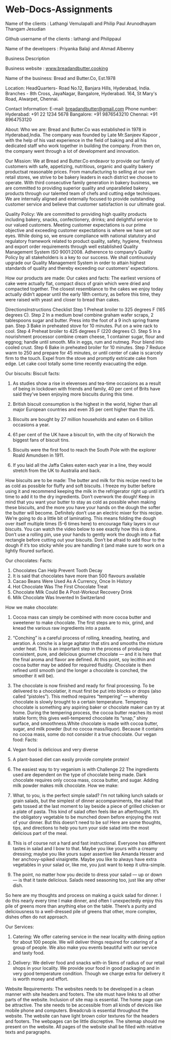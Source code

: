 # Web-Docs-Assignments

Name of the clients : Lathangi Vemulapalli and Philip Paul Arunodhayam Thangam Jesudian

Github username of the clients : lathangi and Philippaul

Name of the developers : Priyanka Balaji and Ahmad Albenny

Business Description

Business website : www.breadandbutter.cooking

Name of the business: Bread and Butter.Co, Est.1978

Location: 
HeadQuarters- Road No.12, Banjara Hills, Hyderabad, India.
Branches - 8th Cross, JayaNagar, Bangalore, Hyderabad.
  	   164, St Mary's Road, Alwarpet, Chennai.


Contact Information:
E-mail: breadandbutter@gmail.com
Phone number:
Hyderabad: +91 22 1234 5678
Bangalore: +91 9876543210
Chennai: +91 8964753120


About:
Who we are:
Bread and Butter.Co was established in 1978 in Hyderabad,India. The company was founded by Late Mr.Sanjeev Kapoor
, with the help of his vast experience in the field of baking and all his dedicated staff who 
work together in building the company. From then on, the company went through a lot of development and innovation.

Our Mission:
We at Bread and Butter.Co endeavor to provide our family of customers with safe, appetizing, nutritious, 
organic and quality bakery productsat reasonable prices. From manufacturing to selling at our own retail stores, 
we strive to be bakery leaders
in each district we choose to operate. With third consecutive family generation in bakery business, we are 
committed to providing superior quality and unparalleled bakery products through our talented team of chefs
and cutting edge techniques. We are internally aligned and externally focused to provide outstanding customer 
service and believe that customer satisfaction is our ultimate goal.

Quality Policy:
We are committed to providing high quality products including bakery, snacks, confectionery, drinks; and 
delightful service to our valued customers. Meeting customer expectations is our prime objective and exceeding
customer expectations is where we have set our eyes. While doing so, we ensure compliance with national 
statutory and regulatory framework related to product quality, safety, hygiene, freshness and export order 
requirements through well established Quality Management System ISO 9001:2008. Adherence to company’s Quality
Policy by all stakeholders is a key to our success. We shall continuously upgrade our Quality Management System 
in order to attain highest standards of quality and thereby exceeding our customers’ expectations.

How our products are made:
Our cakes and facts:
The earliest versions of cake were actually flat, compact discs of grain which were dried and compacted together. The closest resemblance to the cakes we enjoy today actually didn’t appear until the early 18th century, as before this time, they were raised with yeast and closer to bread than cakes.

DirectionsInstructions Checklist Step 1 Preheat broiler to 325 degrees F (165 degrees C). Step 2 In a medium bowl combine graham wafer scraps, 2 tablespoons sugar and butter. Press into the foot of a 9 inch spring frame pan. Step 3 Bake in preheated stove for 10 minutes. Put on a wire rack to cool. Step 4 Preheat broiler to 425 degrees F (220 degrees C). Step 5 In a nourishment processor combine cream cheese, 1 container sugar, flour and eggnog; handle until smooth. Mix in eggs, rum and nutmeg. Pour blend into cooled crust. Step 6 Bake in preheated broiler for 10 minutes. Step 7 Reduce warm to 250 and prepare for 45 minutes, or until center of cake is scarcely firm to the touch. Expel from the stove and promptly extricate cake from edge. Let cake cool totally some time recently evacuating the edge.

Our biscuits:
Biscuit facts:
1) As studies show a rise in elevenses and tea-time occasions as a result of being in lockdown with friends and family, 40 per cent of Brits have said they’ve been enjoying more biscuits during this time.

2) British biscuit consumption is the highest in the world, higher than all major European countries and even 35 per cent higher than the US.

3) Biscuits are bought by 27 million households and eaten on 6 billion occasions a year.

4) 61 per cent of the UK have a biscuit tin, with the city of Norwich the biggest fans of biscuit tins.

5) Biscuits were the first food to reach the South Pole with the explorer Roald Amundsen in 1911.

6) If you laid all the Jaffa Cakes eaten each year in a line, they would stretch from the UK to Australia and back.

How biscuits are to be made:
The butter and milk for this recipe need to be as cold as possible for fluffy and soft biscuits. I freeze my butter before using it and recommend keeping the milk in the refrigerator right up until it’s time to add it to the dry ingredients.
Don’t overwork the dough! Keep in mind that you want your butter to stay as cold as possible when making these biscuits, and the more you have your hands on the dough the softer the butter will become. Definitely don’t use an electric mixer for this recipe.
We’re going to do a little bit of laminating. This means folding the dough over itself multiple times (5-6 times here) to encourage flaky layers in our biscuits. You can watch the video below to see exactly how this is done.
Don’t use a rolling pin, use your hands to gently work the dough into a flat rectangle before cutting out your biscuits.
Don’t be afraid to add flour to the dough if it’s too sticky while you are handling it (and make sure to work on a lightly floured surface).

Our chocolates:
Facts:
1. Chocolates Can Help Prevent Tooth Decay
2. It is said that chocolates have more than 500 flavours available
3. Cacao Beans Were Used As A Currency, Once In History
4. Hot Chocolate Was The First Chocolate Treat
5. Chocolate Milk Could Be A Post-Workout Recovery Drink
6. Milk Chocolate Was Invented In Switzerland

How we make chocolate:
1) Cocoa mass can simply be combined with more cocoa butter and sweetener to make chocolate. The first steps are to mix, grind, and knead the various raw ingredients into a paste.
2) “Conching” is a careful process of rolling, kneading, heating, and aeration. A conche is a large agitator that stirs and smooths the mixture under heat.
This is an important step in the process of producing consistent, pure, and delicious gourmet chocolate — and it is here that the final aroma and flavor are defined.
At this point, soy lecithin and cocoa butter may be added for required fluidity. Chocolate is then refined until smooth (and the longer a chocolate is conched, the smoother it will be).
3) The chocolate is now finished and ready for final processing. To be delivered to a chocolatier, it must first be put into blocks or drops (also called “pistoles”).
This method requires “tempering” — whereby chocolate is slowly brought to a certain temperature. Tempering chocolate is something any aspiring baker or chocolate maker can try at home.
During the tempering process, the cocoa butter reaches its most stable form; this gives well-tempered chocolate its “snap,” shiny surface, and smoothness.White chocolate is made with cocoa butter, sugar, and milk powder (but no cocoa mass/liquor). Because it contains no cocoa mass, some do not consider it a true chocolate.
Our vegan food:
Facts:
1) Vegan food is delicious and very diverse
2) A plant-based diet can easily provide complete protein!
3) The easiest way to try veganism is with Challenge 22
The ingredients used are dependent on the type of chocolate being made. Dark chocolate requires only cocoa mass, cocoa butter, and sugar. Adding milk powder makes milk chocolate.
How we make:

1) What, to you, is the perfect simple salad? I’m not talking lunch salads or grain salads, but the simplest of dinner accompaniments, the salad that gets tossed at the last moment to lay beside a piece of grilled chicken or a plate of pasta. This kind of salad often feels like an afterthought. It’s the obligatory vegetable to be munched down before enjoying the rest of your dinner. But this doesn’t need to be so! Here are some thoughts, tips, and directions to help you turn your side salad into the most delicious part of the meal.

2) This is of course not a hard and fast instructional. Everyone has different tastes in salad and I bow to that. Maybe you like yours with a creamy dressing; maybe you like yours super assertive like Amanda Hesser and her anchovy-spiked vinaigrette. Maybe you like to always have extra vegetables in your salad or, like me, you just want to keep it ultra-simple.

3) The point, no matter how you decide to dress your salad — up or down — is that it taste delicious. Salads need seasoning too, just like any other dish.

So here are my thoughts and process on making a quick salad for dinner. I do this nearly every time I make dinner, and often I unexpectedly enjoy this pile of greens more than anything else on the table. There’s a purity and deliciousness to a well-dressed pile of greens that other, more complex, dishes often do not approach.

Our Services:
1) Catering:
We offer catering service in the near locality with dining option for about 100 people. We will deliver things required for catering of a group of people. We also make you events beautiful with our service and tasty food.

2) Delivery:
We deliver food and snacks with-in 5kms of radius of our retail shops in your locality. We provide your food in good packaging and in very good temperature condition. Though we charge extra for delivery it is worth money and effort.

Website Requirements:
The websites needs to be developed in a clean manner with site headers and footers. The site must have links to all other parts of the website. Inclusion of site map is essential. The home page can be attractive. The site needs to be accessible from all kinds of devices like mobile phone and computers. Breadcrub is essential throughout the website. The website can have light brown color textures for the headers and footers. The webpages can be little discreptive. The sitemap should me present on the website. All pages of the website shall be filled with relative texts and paragraphs.
